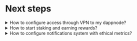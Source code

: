 # Next steps

<details>
  <summary>How to configure access through VPN to my dappnode?</summary>

</details>

<details>
  <summary>How to start staking and earning rewards?</summary>

</details>

<details>
  <summary>How to configure notifications system with ethical metrics?</summary>

</details>

